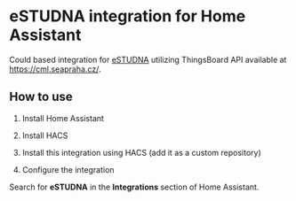# eSTUDNA integration for Home Assistant

Could based integration for [eSTUDNA](https://www.estudna.cz/) utilizing
ThingsBoard API available at https://cml.seapraha.cz/.

## How to use

1. Install Home Assistant

2. Install HACS

3. Install this integration using HACS (add it as a custom repository)

4. Configure the integration

Search for **eSTUDNA** in the **Integrations** section of Home Assistant.

